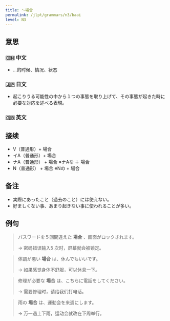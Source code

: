 ```yaml
---
title: 〜場合
permalink: /jlpt/grammars/n3/baai
level: N3
---
```


## 意思

### 🇨🇳 中文

- ...的时候、情况、状态

### 🇯🇵 日文

- 起こりうる可能性の中から１つの事態を取り上げて、その事態が起きた時に必要な対応を述べる表現。

### 🇬🇧 英文


## 接续

- V（普通形）+ 場合
- イA（普通形）+ 場合
- ナA（普通形） + 場合 ※ナAな ＋ 場合
- N（普通形） + 場合 ※Nの + 場合

## 备注

- 実際にあったこと（過去のこと）には使えない。
- 好ましくない事、あまり起きない事に使われることが多い。

## 例句

> パスワードを５回間違えた **場合** 、画面がロックされます。
>
> → 密码错误输入5 次时，屏幕就会被锁定。

> 体調が悪い **場合** は、休んでもいいです。
>
> → 如果感觉身体不舒服，可以休息一下。

> 修理が必要な **場合** は、こちらに電話をしてください。
>
> → 需要修理时，请给我们打电话。

> 雨の **場合** は、運動会を来週にします。
>
> → 万一遇上下雨，运动会就改在下周举行。

